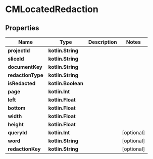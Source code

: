 
# CMLocatedRedaction

## Properties
Name | Type | Description | Notes
------------ | ------------- | ------------- | -------------
**projectId** | **kotlin.String** |  | 
**sliceId** | **kotlin.String** |  | 
**documentKey** | **kotlin.String** |  | 
**redactionType** | **kotlin.String** |  | 
**isRedacted** | **kotlin.Boolean** |  | 
**page** | **kotlin.Int** |  | 
**left** | **kotlin.Float** |  | 
**bottom** | **kotlin.Float** |  | 
**width** | **kotlin.Float** |  | 
**height** | **kotlin.Float** |  | 
**queryId** | **kotlin.Int** |  |  [optional]
**word** | **kotlin.String** |  |  [optional]
**redactionKey** | **kotlin.String** |  |  [optional]



